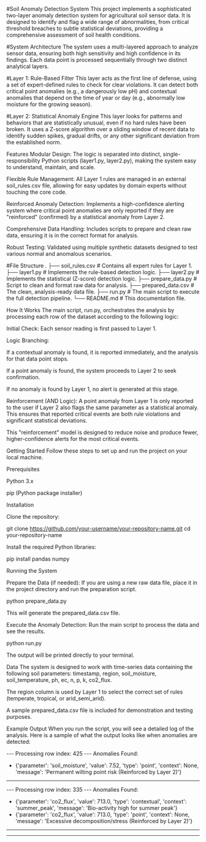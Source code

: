 #Soil Anomaly Detection System
This project implements a sophisticated two-layer anomaly detection system for agricultural soil sensor data. It is designed to identify and flag a wide range of abnormalities, from critical threshold breaches to subtle statistical deviations, providing a comprehensive assessment of soil health conditions.

#System Architecture
The system uses a multi-layered approach to analyze sensor data, ensuring both high sensitivity and high confidence in its findings. Each data point is processed sequentially through two distinct analytical layers.

#Layer 1: Rule-Based Filter
This layer acts as the first line of defense, using a set of expert-defined rules to check for clear violations. It can detect both critical point anomalies (e.g., a dangerously low pH) and contextual anomalies that depend on the time of year or day (e.g., abnormally low moisture for the growing season).

#Layer 2: Statistical Anomaly Engine
This layer looks for patterns and behaviors that are statistically unusual, even if no hard rules have been broken. It uses a Z-score algorithm over a sliding window of recent data to identify sudden spikes, gradual drifts, or any other significant deviation from the established norm.

Features
Modular Design: The logic is separated into distinct, single-responsibility Python scripts (layer1.py, layer2.py), making the system easy to understand, maintain, and scale.

Flexible Rule Management: All Layer 1 rules are managed in an external soil_rules.csv file, allowing for easy updates by domain experts without touching the core code.

Reinforced Anomaly Detection: Implements a high-confidence alerting system where critical point anomalies are only reported if they are "reinforced" (confirmed) by a statistical anomaly from Layer 2.

Comprehensive Data Handling: Includes scripts to prepare and clean raw data, ensuring it is in the correct format for analysis.

Robust Testing: Validated using multiple synthetic datasets designed to test various normal and anomalous scenarios.

#File Structure
.
├── soil_rules.csv              # Contains all expert rules for Layer 1.
├── layer1.py                   # Implements the rule-based detection logic.
├── layer2.py                   # Implements the statistical (Z-score) detection logic.
├── prepare_data.py             # Script to clean and format raw data for analysis.
├── prepared_data.csv           # The clean, analysis-ready data file.
├── run.py                      # The main script to execute the full detection pipeline.
└── README.md                   # This documentation file.

How It Works
The main script, run.py, orchestrates the analysis by processing each row of the dataset according to the following logic:

Initial Check: Each sensor reading is first passed to Layer 1.

Logic Branching:

If a contextual anomaly is found, it is reported immediately, and the analysis for that data point stops.

If a point anomaly is found, the system proceeds to Layer 2 to seek confirmation.

If no anomaly is found by Layer 1, no alert is generated at this stage.

Reinforcement (AND Logic): A point anomaly from Layer 1 is only reported to the user if Layer 2 also flags the same parameter as a statistical anomaly. This ensures that reported critical events are both rule violations and significant statistical deviations.

This "reinforcement" model is designed to reduce noise and produce fewer, higher-confidence alerts for the most critical events.

Getting Started
Follow these steps to set up and run the project on your local machine.

Prerequisites

Python 3.x

pip (Python package installer)

Installation

Clone the repository:

git clone https://github.com/your-username/your-repository-name.git
cd your-repository-name

Install the required Python libraries:

pip install pandas numpy

Running the System

Prepare the Data (if needed):
If you are using a new raw data file, place it in the project directory and run the preparation script.

python prepare_data.py

This will generate the prepared_data.csv file.

Execute the Anomaly Detection:
Run the main script to process the data and see the results.

python run.py

The output will be printed directly to your terminal.

Data
The system is designed to work with time-series data containing the following soil parameters:
timestamp, region, soil_moisture, soil_temperature, ph, ec, n, p, k, co2_flux.

The region column is used by Layer 1 to select the correct set of rules (temperate, tropical, or arid_semi_arid).

A sample prepared_data.csv file is included for demonstration and testing purposes.

Example Output
When you run the script, you will see a detailed log of the analysis. Here is a sample of what the output looks like when anomalies are detected:

--- Processing row index: 425 ---
Anomalies Found:
  - {'parameter': 'soil_moisture', 'value': 7.52, 'type': 'point', 'context': None, 'message': 'Permanent wilting point risk (Reinforced by Layer 2)'}
----------------------------------------

--- Processing row index: 335 ---
Anomalies Found:
  - {'parameter': 'co2_flux', 'value': 713.0, 'type': 'contextual', 'context': 'summer_peak', 'message': 'Bio-activity high for summer peak'}
  - {'parameter': 'co2_flux', 'value': 713.0, 'type': 'point', 'context': None, 'message': 'Excessive decomposition/stress (Reinforced by Layer 2)'}
----------------------------------------
---------------------------
